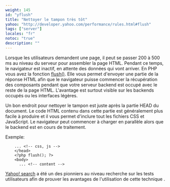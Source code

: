 ```yaml
---
weight: 145
id: "yflush"
title: "Nettoyer le tampon très tôt"
yahoo: "http://developer.yahoo.com/performance/rules.html#flush"
tags: ["server"]
locales: "fr"
notoc: "true"
description: ""
---
```


Lorsque les utilisateurs demandent une page, il peut se passer 200 à 500 ms au niveau du serveur pour assembler la page HTML. Pendant ce temps, le navigateur est inactif, en attente des données qui vont arriver. En PHP vous avez la fonction [flush()](http://php.net/flush). Elle vous permet d'envoyer une partie de la réponse HTML afin que le navigateur puisse commencer la récupération des composants pendant que votre serveur backend est occupé avec le reste de la page HTML. L'avantage est surtout visible sur les backends occupés ou les interfaces légères.

Un bon endroit pour nettoyer le tampon est juste après la partie HEAD du document. Le code HTML contenu dans cette partie est généralement plus facile à produire et il vous permet d'inclure tout les fichiers CSS et JavaScript. Le navigateur peut commencer à charger en parallèle alors que le backend est en cours de traitement.

Exemple:

~~~
    ... <!-- css, js -->
    </head>
    <?php flush(); ?>
    <body>
      ... <!-- content -->
~~~

[Yahoo! search](http://search.yahoo.com) a été un des pionniers au niveau recherche sur les tests utilisateurs afin de prouver les avantages de l'utilisation de cette technique .